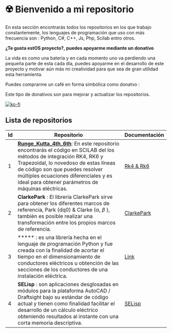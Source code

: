 # :radioactive: Bienvenido a mi repositorio

En esta sección encontrarás todos los repositorios en los que trabajo constantemente, los lenguajes de programación que uso con más frecuencia son : Python, C#, C++, Js, Php, Scilab entro otros.  

**¿Te gusta estOS proyecto?, puedes apoyarme mediante un donativo**

La vida es como una batería y en cada momento uno va perdiendo una pequeña parte de esta cada día, puedes apoyarme en el desarrollo de este proyecto y motivar aún más mi creatividad para que sea de gran utilidad esta herramienta.

Puedes comprarme un café en forma simbólica como donatvo :

Este tipo de donativos son para mejorar y actualizar los repositorios.

[![ko-fi](https://ko-fi.com/img/githubbutton_sm.svg)](https://ko-fi.com/B0B356BR4)

## Lista de repositorios

| Id   | Repositorio                                                  | Documentación                                                |
| ---- | ------------------------------------------------------------ | ------------------------------------------------------------ |
| 1    | [**Runge_Kutta_4th_6th**](https://github.com/jacometoss/Runge_Kutta_4th_6th): En este repositorio encontrarás el código en SCILAB del los métodos de integración RK4, RK6 y Trapezoidal, lo novedoso de estas líneas de código son que puedes resolver múltiples ecuaciones diferenciales y es ideal para obtener parámetros de máquinas eléctricas. | [Rk4 & Rk6](https://k-denveloper.blogspot.com/metodos-de-integracion-de-ecuaciones) |
| 2    | **ClarkePark** : El librería ClarkePark sirve para obtener los diferentes marcos de referencia, Park (dq0) & Clarke (α, *β* ), también es posible realizar una transformación entre los propios marcos de referencia. | [ClarkePark](https://clarkepark.readthedocs.io/)             |
| 3    | ***** : es una librería hecha en el lenguaje de programación Python y fue creada con la finalidad de acortar el tiempo en el dimensionamiento de conductores eléctricos u obtención de las secciones de los conductores de una instalación eléctrica. | [Link](https://readthedocs.io/)                   |
| 4    | **SELisp** : son aplicaciones desglosadas en módulos para la plataforma AutoCAD / Draftsight bajo su estándar de código actual y tienen como finalidad facilitar el desarrollo de un cálculo eléctrico obteniendo resultados al instante con una corta memoria descriptiva. | [SELisp](https://jacometoss.github.io/SELisp/)               |

 

